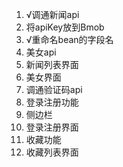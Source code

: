 1. √调通新闻api
1. 将apiKey放到Bmob
1. √重命名bean的字段名
1. 美女api
1. 新闻列表界面
1. 美女界面
1. 调通验证码api
1. 登录注册功能
1. 侧边栏
1. 登录注册界面
1. 收藏功能
1. 收藏列表界面

